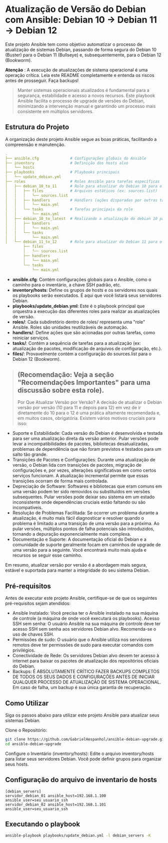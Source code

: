 # Atualização de Versão do Debian com Ansible: Debian 10 -> Debian 11 -> Debian 12
Este projeto Ansible tem como objetivo automatizar o processo de atualização de sistemas Debian, passando de forma segura do Debian 10 (Buster) para o Debian 11 (Bullseye) e, subsequentemente, para o Debian 12 (Bookworm).

**Atenção** : A execução de atualizações de sistema operacional é uma operação crítica. Leia este README completamente e entenda os riscos antes de prosseguir. Faça backups!

> Manter sistemas operacionais atualizados é fundamental para a segurança, estabilidade e acesso a novos recursos. Este playbook Ansible facilita o processo de upgrade de versões do Debian, minimizando a intervenção manual e garantindo um processo mais consistente em múltiplos servidores.

## Estrutura do Projeto
A organização deste projeto Ansible segue as boas práticas, facilitando a compreensão e manutenção.

```yaml
.
├── ansible.cfg              # Configurações globais do Ansible
├── inventory                # Definição dos hosts alvo
│   └── hosts
├── playbooks                # Playbooks principais
│   └── update_debian.yml
├── roles                    # Roles Ansible para tarefas específicas
│   ├── debian_10_to_11      # Role para atualizar do Debian 10 para o Debian 11
│   │   ├── files            # Arquivos estáticos (ex: sources.list)
│   │   │   └── sources.list
│   │   ├── handlers         # Handlers (ações disparadas por outras tarefas)
│   │   │   └── main.yml
│   │   └── tasks            # Tarefas principais da role
│   │       └── main.yml
│   ├── debian_10_to_latest  # Realizando a atualização do debian 10 para últimas versões de pacotes (apt-get upgrade -y)
│   │   ├── handlers
│   │   │   └── main.yml
│   │   └── tasks
│   │       └── main.yml
│   └── debian_11_to_12      # Role para atualizar do Debian 11 para o Debian 12
        ├── files
        │   └── sources.list
        ├── handlers
        │   └── main.yml
        └── tasks
            └── main.yml

```

- **ansible.cfg**: Contém configurações globais para o Ansible, como o caminho para o inventário, a chave SSH padrão, etc.
- **inventory/hosts**: Define os grupos de hosts e os servidores nos quais os playbooks serão executados. É aqui que você listará seus servidores Debian.
- **playbooks/update_debian.yml**: Este é o playbook principal que orquestra a execução das diferentes roles para realizar as atualizações de versão.
- **roles/**: Cada subdiretório dentro de roles/ representa uma "role" Ansible. Roles são unidades reutilizáveis de automação.
- **handlers/**: Define ações que são acionadas por outras tarefas, como reiniciar serviços.
- **tasks/**: Contém a sequência de tarefas para a atualização (ex: atualização de pacotes, modificação de arquivos de configuração, etc.).
- **files/**: Provavelmente contém a configuração do sources.list para o Debian 12 (Bookworm).

> ## (Recomendação: Veja a seção "Recomendações Importantes" para uma discussão sobre esta role).
> Por Que Atualizar Versão por Versão?
> A decisão de atualizar o Debian versão por versão (10 para 11 e depois para 12) em vez de ir diretamente do 10 para o 12 é uma prática altamente recomendada e, em muitos casos, obrigatória. Existem vários motivos cruciais para isso:

- Suporte e Estabilidade: Cada versão do Debian é desenvolvida e testada para ser uma atualização direta da versão anterior. Pular versões pode levar a incompatibilidades de pacotes, bibliotecas desatualizadas, problemas de dependência que não foram previstos e testados para um salto tão grande.
- Transições de Pacotes e Configurações: Durante uma atualização de versão, o Debian lida com transições de pacotes, migração de configurações e, por vezes, alterações significativas em como certos serviços funcionam. A atualização incremental permite que essas transições ocorram de forma mais controlada.
- Depreciação de Software: Softwares e bibliotecas que eram comuns em uma versão podem ter sido removidos ou substituídos em versões subsequentes. Pular versões pode deixar seu sistema em um estado inconsistente onde dependências cruciais estão faltando ou são incompatíveis.
- Resolução de Problemas Facilitada: Se ocorrer um problema durante a atualização, é muito mais fácil diagnosticar e resolver quando o problema é limitado a uma transição de uma versão para a próxima. Ao pular versões, múltiplos pontos de falha potenciais são introduzidos, tornando a depuração exponencialmente mais complexa.
- Documentação e Suporte: A documentação oficial do Debian e a comunidade de suporte geralmente focam em caminhos de upgrade de uma versão para a seguinte. Você encontrará muito mais ajuda e recursos se seguir esse caminho.

Em resumo, atualizar versão por versão é a abordagem mais segura, estável e suportada para manter a integridade do seu sistema Debian.

## Pré-requisitos
Antes de executar este projeto Ansible, certifique-se de que os seguintes pré-requisitos sejam atendidos:

- Ansible Instalado: Você precisa ter o Ansible instalado na sua máquina de controle (a máquina de onde você executará os playbooks).
Acesso SSH sem senha: O usuário Ansible na sua máquina de controle deve ter acesso SSH sem senha aos servidores Debian alvo. Recomenda-se o uso de chaves SSH.
- Permissões de sudo: O usuário que o Ansible utiliza nos servidores remotos deve ter permissões de sudo para executar comandos com privilégios.
- Conectividade de Rede: Os servidores Debian alvo devem ter acesso à internet para baixar os pacotes de atualização dos repositórios oficiais do Debian.
- Backups: É ABSOLUTAMENTE CRÍTICO FAZER BACKUPS COMPLETOS DE TODOS OS SEUS DADOS E CONFIGURAÇÕES ANTES DE INICIAR QUALQUER PROCESSO DE ATUALIZAÇÃO DE SISTEMA OPERACIONAL. Em caso de falha, um backup é sua única garantia de recuperação.


## Como Utilizar
Siga os passos abaixo para utilizar este projeto Ansible para atualizar seus sistemas Debian.

Clone o Repositório:

```Bash
git clone https://github.com/GabrielHespanhol/ansible-debian-upgrade.git
cd ansible-debian-upgrade
```
Configure o Inventário (inventory/hosts):
Edite o arquivo inventory/hosts para listar seus servidores Debian. Você pode definir grupos para organizar seus hosts.

## Configuração do arquivo de inventario de hosts
```Ini, TOML
[debian_servers]
servidor_debian_01 ansible_host=192.168.1.100 ansible_user=seu_usuario_ssh
servidor_debian_02 ansible_host=192.168.1.101 ansible_user=seu_usuario_ssh
```

## Executando o playbook
```bash
ansible-playbook playbooks/update_debian.yml -l debian_servers -K
```
